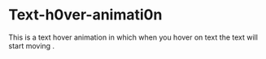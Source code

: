 # Text-h0ver-animati0n
This is a text hover animation in which when you hover on text the text will start moving .
